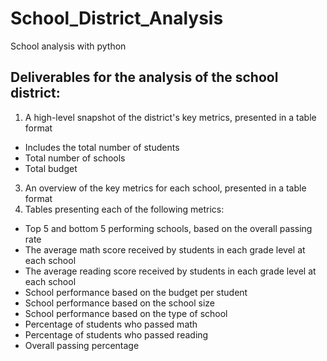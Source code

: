 # School_District_Analysis
School analysis with python

## Deliverables for the analysis of the school district: 

1. A high-level snapshot of the district's key metrics, presented in a table format
  - Includes the total number of students
  - Total number of schools
  - Total budget
3. An overview of the key metrics for each school, presented in a table format
4. Tables presenting each of the following metrics:
  - Top 5 and bottom 5 performing schools, based on the overall passing rate
  - The average math score received by students in each grade level at each school
  - The average reading score received by students in each grade level at each school
  - School performance based on the budget per student
  - School performance based on the school size 
  - School performance based on the type of school
  - Percentage of students who passed math
  - Percentage of students who passed reading
  - Overall passing percentage
